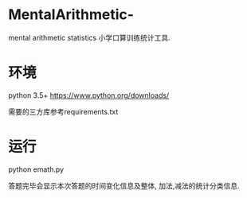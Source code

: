# MentalArithmetic-
mental arithmetic statistics
小学口算训练统计工具. 

# 环境
python 3.5+
https://www.python.org/downloads/

需要的三方库参考requirements.txt

# 运行
python emath.py

答题完毕会显示本次答题的时间变化信息及整体, 加法,减法的统计分类信息.
